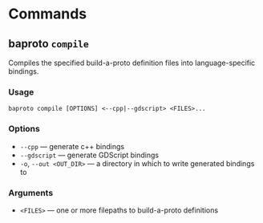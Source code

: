 # Commands

## **baproto `compile`**

Compiles the specified build-a-proto definition files into language-specific bindings.

### Usage

`baproto compile [OPTIONS] <--cpp|--gdscript> <FILES>...`

### Options

- `--cpp` — generate c++ bindings
- `--gdscript` — generate GDScript bindings
- `-o`, `--out <OUT_DIR>` — a directory in which to write generated bindings to

### Arguments

- `<FILES>` — one or more filepaths to build-a-proto definitions
